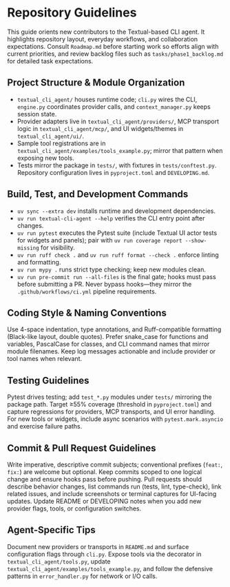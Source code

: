 # Repository Guidelines

This guide orients new contributors to the Textual-based CLI agent. It highlights repository layout, everyday workflows, and collaboration expectations. Consult `Roadmap.md` before starting work so efforts align with current priorities, and review backlog files such as `tasks/phase1_backlog.md` for detailed task expectations.

## Project Structure & Module Organization
- `textual_cli_agent/` houses runtime code; `cli.py` wires the CLI, `engine.py` coordinates provider calls, and `context_manager.py` keeps session state.
- Provider adapters live in `textual_cli_agent/providers/`, MCP transport logic in `textual_cli_agent/mcp/`, and UI widgets/themes in `textual_cli_agent/ui/`.
- Sample tool registrations are in `textual_cli_agent/examples/tools_example.py`; mirror that pattern when exposing new tools.
- Tests mirror the package in `tests/`, with fixtures in `tests/conftest.py`. Repository configuration lives in `pyproject.toml` and `DEVELOPING.md`.

## Build, Test, and Development Commands
- `uv sync --extra dev` installs runtime and development dependencies.
- `uv run textual-cli-agent --help` verifies the CLI entry point after changes.
- `uv run pytest` executes the Pytest suite (include Textual UI actor tests for widgets and panels); pair with `uv run coverage report --show-missing` for visibility.
- `uv run ruff check .` and `uv run ruff format --check .` enforce linting and formatting.
- `uv run mypy .` runs strict type checking; keep new modules clean.
- `uv run pre-commit run --all-files` is the final gate; hooks must pass before submitting a PR. Never bypass hooks—they mirror the `.github/workflows/ci.yml` pipeline requirements.

## Coding Style & Naming Conventions
Use 4-space indentation, type annotations, and Ruff-compatible formatting (Black-like layout, double quotes). Prefer snake_case for functions and variables, PascalCase for classes, and CLI command names that mirror module filenames. Keep log messages actionable and include provider or tool names when relevant.

## Testing Guidelines
Pytest drives testing; add `test_*.py` modules under `tests/` mirroring the package path. Target ≥55% coverage (threshold in `pyproject.toml`) and capture regressions for providers, MCP transports, and UI error handling. For new tools or widgets, include async scenarios with `pytest.mark.asyncio` and exercise failure paths.

## Commit & Pull Request Guidelines
Write imperative, descriptive commit subjects; conventional prefixes (`feat:`, `fix:`) are welcome but optional. Keep commits scoped to one logical change and ensure hooks pass before pushing. Pull requests should describe behavior changes, list commands run (tests, lint, type-check), link related issues, and include screenshots or terminal captures for UI-facing updates. Update README or DEVELOPING notes when you add new provider flags, tools, or configuration switches.

## Agent-Specific Tips
Document new providers or transports in `README.md` and surface configuration flags through `cli.py`. Expose tools via the decorator in `textual_cli_agent/tools.py`, update `textual_cli_agent/examples/tools_example.py`, and follow the defensive patterns in `error_handler.py` for network or I/O calls.
